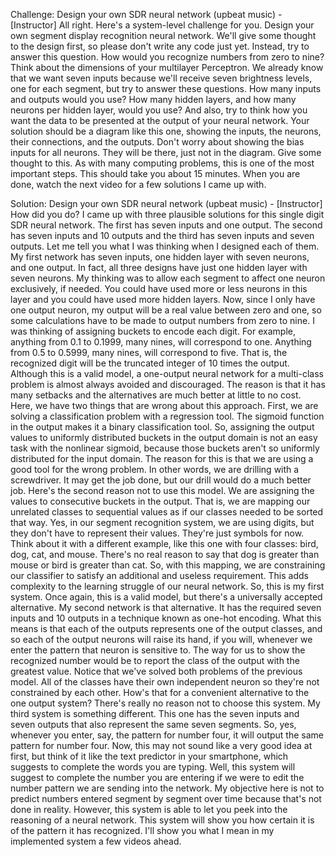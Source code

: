 Challenge: Design your own SDR neural network
(upbeat music) - [Instructor] All right. Here's a system-level challenge for you. Design your own segment display recognition neural network. We'll give some thought to the design first, so please don't write any code just yet. Instead, try to answer this question. How would you recognize numbers from zero to nine? Think about the dimensions of your multilayer Perceptron. We already know that we want seven inputs because we'll receive seven brightness levels, one for each segment, but try to answer these questions. How many inputs and outputs would you use? How many hidden layers, and how many neurons per hidden layer, would you use? And also, try to think how you want the data to be presented at the output of your neural network. Your solution should be a diagram like this one, showing the inputs, the neurons, their connections, and the outputs. Don't worry about showing the bias inputs for all neurons. They will be there, just not in the diagram. Give some thought to this. As with many computing problems, this is one of the most important steps. This should take you about 15 minutes. When you are done, watch the next video for a few solutions I came up with.


Solution: Design your own SDR neural network
(upbeat music) - [Instructor] How did you do? I came up with three plausible solutions for this single digit SDR neural network. The first has seven inputs and one output. The second has seven inputs and 10 outputs and the third has seven inputs and seven outputs. Let me tell you what I was thinking when I designed each of them. My first network has seven inputs, one hidden layer with seven neurons, and one output. In fact, all three designs have just one hidden layer with seven neurons. My thinking was to allow each segment to affect one neuron exclusively, if needed. You could have used more or less neurons in this layer and you could have used more hidden layers. Now, since I only have one output neuron, my output will be a real value between zero and one, so some calculations have to be made to output numbers from zero to nine. I was thinking of assigning buckets to encode each digit. For example, anything from 0.1 to 0.1999, many nines, will correspond to one. Anything from 0.5 to 0.5999, many nines, will correspond to five. That is, the recognized digit will be the truncated integer of 10 times the output. Although this is a valid model, a one-output neural network for a multi-class problem is almost always avoided and discouraged. The reason is that it has many setbacks and the alternatives are much better at little to no cost. Here, we have two things that are wrong about this approach. First, we are solving a classification problem with a regression tool. The sigmoid function in the output makes it a binary classification tool. So, assigning the output values to uniformly distributed buckets in the output domain is not an easy task with the nonlinear sigmoid, because those buckets aren't so uniformly distributed for the input domain. The reason for this is that we are using a good tool for the wrong problem. In other words, we are drilling with a screwdriver. It may get the job done, but our drill would do a much better job. Here's the second reason not to use this model. We are assigning the values to consecutive buckets in the output. That is, we are mapping our unrelated classes to sequential values as if our classes needed to be sorted that way. Yes, in our segment recognition system, we are using digits, but they don't have to represent their values. They're just symbols for now. Think about it with a different example, like this one with four classes: bird, dog, cat, and mouse. There's no real reason to say that dog is greater than mouse or bird is greater than cat. So, with this mapping, we are constraining our classifier to satisfy an additional and useless requirement. This adds complexity to the learning struggle of our neural network. So, this is my first system. Once again, this is a valid model, but there's a universally accepted alternative. My second network is that alternative. It has the required seven inputs and 10 outputs in a technique known as one-hot encoding. What this means is that each of the outputs represents one of the output classes, and so each of the output neurons will raise its hand, if you will, whenever we enter the pattern that neuron is sensitive to. The way for us to show the recognized number would be to report the class of the output with the greatest value. Notice that we've solved both problems of the previous model. All of the classes have their own independent neuron so they're not constrained by each other. How's that for a convenient alternative to the one output system? There's really no reason not to choose this system. My third system is something different. This one has the seven inputs and seven outputs that also represent the same seven segments. So, yes, whenever you enter, say, the pattern for number four, it will output the same pattern for number four. Now, this may not sound like a very good idea at first, but think of it like the text predictor in your smartphone, which suggests to complete the words you are typing. Well, this system will suggest to complete the number you are entering if we were to edit the number pattern we are sending into the network. My objective here is not to predict numbers entered segment by segment over time because that's not done in reality. However, this system is able to let you peek into the reasoning of a neural network. This system will show you how certain it is of the pattern it has recognized. I'll show you what I mean in my implemented system a few videos ahead.